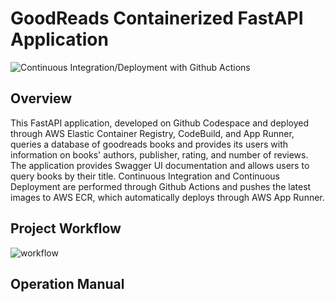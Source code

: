 # GoodReads Containerized FastAPI Application

![Continuous Integration/Deployment with Github Actions](https://github.com/nogibjj/fastapi-project/actions/workflows/main.yml/badge.svg)

## Overview

This FastAPI application, developed on Github Codespace and deployed through AWS Elastic Container Registry, CodeBuild, and App Runner, queries a database of goodreads books and provides its users with information on books' authors, publisher, rating, and number of reviews. The application provides Swagger UI documentation and allows users to query books by their title. Continuous Integration and Continuous Deployment are performed through Github Actions and pushes the latest images to AWS ECR, which automatically deploys through AWS App Runner. 

## Project Workflow

![workflow](https://user-images.githubusercontent.com/60377132/205476572-9dd5724a-911e-4330-9186-d33cd2c59392.png)

## Operation Manual
